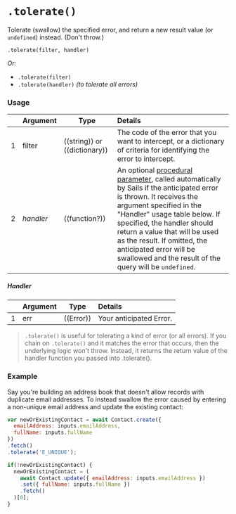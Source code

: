 # `.tolerate()`

Tolerate (swallow) the specified error, and return a new result value (or `undefined`) instead.  (Don't throw.)

```usage
.tolerate(filter, handler)
```

_Or:_
+ `.tolerate(filter)`
+ `.tolerate(handler)` _(to tolerate all errors)_


### Usage
|   |     Argument    | Type                | Details    |
|---|-----------------|---------------------|:-----------|
| 1 | filter          | ((string)) or ((dictionary)) | The code of the error that you want to intercept, or a dictionary of criteria for identifying the error to intercept. |
| 2 | _handler_       | ((function?))        | An optional [procedural parameter](https://en.wikipedia.org/wiki/Procedural_parameter), called automatically by Sails if the anticipated error is thrown.  It receives the argument specified in the "Handler" usage table below. If specified, the handler should return a value that will be used as the result. If omitted, the anticipated error will be swallowed and the result of the query will be `undefined`. |

##### Handler
|   |     Argument        | Type                | Details
|---|---------------------|---------------------|:------------------------|
| 1 | err                 | ((Error))           | Your anticipated Error. |

> `.tolerate()` is useful for tolerating a kind of error (or all errors). If you chain on `.tolerate()` and it matches the error that occurs, then the underlying logic won't throw. Instead, it returns the return value of the handler function you passed into .tolerate().




### Example

Say you're building an address book that doesn't allow records with duplicate email addresses. To instead swallow the error caused by entering a non-unique email address and update the existing contact:

```javascript
var newOrExistingContact = await Contact.create({
  emailAddress: inputs.emailAddress,
  fullName: inputs.fullName
})
.fetch()
.tolerate('E_UNIQUE');

if(!newOrExistingContact) {
  newOrExistingContact = (
    await Contact.update({ emailAddress: inputs.emailAddress })
    .set({ fullName: inputs.fullName })
    .fetch()
  )[0];
}
```



<docmeta name="displayName" value=".tolerate()">
<docmeta name="pageType" value="method">

